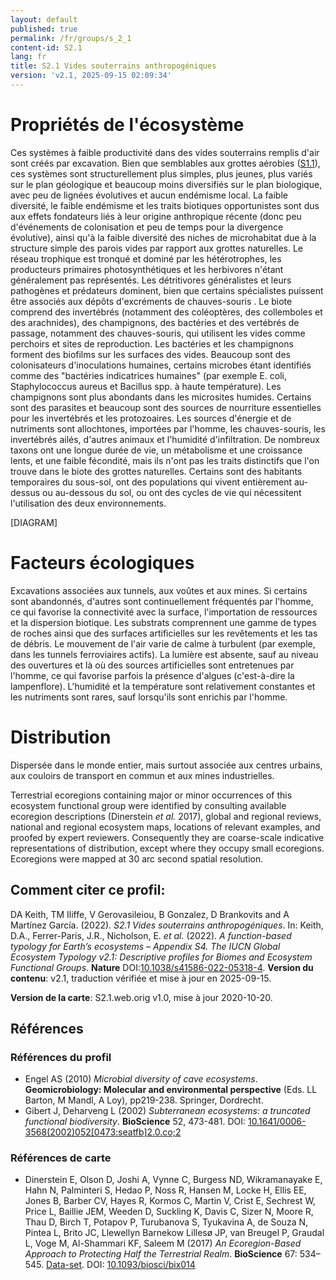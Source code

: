 ```yaml
---
layout: default
published: true
permalink: /fr/groups/s_2_1
content-id: S2.1
lang: fr
title: S2.1 Vides souterrains anthropogéniques
version: 'v2.1, 2025-09-15 02:09:34'
---
```




# Propriétés de l'écosystème
 
Ces systèmes à faible productivité dans des vides souterrains remplis
d\'air sont créés par excavation. Bien que semblables aux grottes
aérobies ([S1.1](/explore/groups/S1.1)), ces systèmes sont structurellement plus simples, plus
jeunes, plus variés sur le plan géologique et beaucoup moins diversifiés
sur le plan biologique, avec peu de lignées évolutives et aucun
endémisme local. La faible diversité, le faible endémisme et les traits
biotiques opportunistes sont dus aux effets fondateurs liés à leur
origine anthropique récente (donc peu d\'événements de colonisation et
peu de temps pour la divergence évolutive), ainsi qu\'à la faible
diversité des niches de microhabitat due à la structure simple des
parois vides par rapport aux grottes naturelles. Le réseau trophique est
tronqué et dominé par les hétérotrophes, les producteurs primaires
photosynthétiques et les herbivores n\'étant généralement pas
représentés. Les détritivores généralistes et leurs pathogènes et
prédateurs dominent, bien que certains spécialistes puissent être
associés aux dépôts d\'excréments de chauves-souris . Le biote comprend
des invertébrés (notamment des coléoptères, des collemboles et des
arachnides), des champignons, des bactéries et des vertébrés de passage,
notamment des chauves-souris, qui utilisent les vides comme perchoirs et
sites de reproduction. Les bactéries et les champignons forment des
biofilms sur les surfaces des vides. Beaucoup sont des colonisateurs
d\'inoculations humaines, certains microbes étant identifiés comme des
\"bactéries indicatrices humaines\" (par exemple E. coli, Staphylococcus
aureus et Bacillus spp. à haute température). Les champignons sont plus
abondants dans les microsites humides. Certains sont des parasites et
beaucoup sont des sources de nourriture essentielles pour les
invertébrés et les protozoaires. Les sources d\'énergie et de nutriments
sont allochtones, importées par l\'homme, les chauves-souris, les
invertébrés ailés, d\'autres animaux et l\'humidité d\'infiltration. De
nombreux taxons ont une longue durée de vie, un métabolisme et une
croissance lents, et une faible fécondité, mais ils n\'ont pas les
traits distinctifs que l\'on trouve dans le biote des grottes
naturelles. Certains sont des habitants temporaires du sous-sol, ont des
populations qui vivent entièrement au-dessus ou au-dessous du sol, ou
ont des cycles de vie qui nécessitent l\'utilisation des deux
environnements.

[DIAGRAM]

# Facteurs écologiques
 
Excavations associées aux tunnels, aux voûtes et aux mines. Si certains
sont abandonnés, d\'autres sont continuellement fréquentés par l\'homme,
ce qui favorise la connectivité avec la surface, l\'importation de
ressources et la dispersion biotique. Les substrats comprennent une
gamme de types de roches ainsi que des surfaces artificielles sur les
revêtements et les tas de débris. Le mouvement de l\'air varie de calme
à turbulent (par exemple, dans les tunnels ferroviaires actifs). La
lumière est absente, sauf au niveau des ouvertures et là où des sources
artificielles sont entretenues par l\'homme, ce qui favorise parfois la
présence d\'algues (c\'est-à-dire la lampenflore). L\'humidité et la
température sont relativement constantes et les nutriments sont rares,
sauf lorsqu\'ils sont enrichis par l\'homme.
 
# Distribution
 
Dispersée dans le monde entier, mais surtout associée aux centres
urbains, aux couloirs de transport en commun et aux mines industrielles.

Terrestrial ecoregions containing major or minor occurrences of this ecosystem functional group were identified by consulting available ecoregion descriptions (Dinerstein _et al._ 2017), global and regional reviews, national and regional ecosystem maps, locations of relevant examples, and proofed by expert reviewers. Consequently they are coarse-scale indicative representations of distribution, except where they occupy small ecoregions. Ecoregions were mapped at 30 arc second spatial resolution.

## Comment citer ce profil:

DA Keith, TM Iliffe, V Gerovasileiou, B Gonzalez, D Brankovits and A Martínez García. (2022). *S2.1 Vides souterrains anthropogéniques*. In: Keith, D.A., Ferrer-Paris, J.R., Nicholson, E. *et al.* (2022). *A function-based typology for Earth’s ecosystems – Appendix S4. The IUCN Global Ecosystem Typology v2.1: Descriptive profiles for Biomes and Ecosystem Functional Groups*. **Nature** DOI:[10.1038/s41586-022-05318-4](https://doi.org/10.1038/s41586-022-05318-4).
**Version du contenu**: v2.1, traduction vérifiée et mise à jour en 2025-09-15.

**Version de la carte**: S2.1.web.orig v1.0, mise à jour 2020-10-20.

## Références

### Références du profil

* Engel AS  (2010) *Microbial diversity of cave ecosystems*. **Geomicrobiology: Molecular and environmental perspective** (Eds. LL Barton, M Mandl, A Loy), pp219-238. Springer, Dordrecht.
* Gibert J, Deharveng L  (2002) *Subterranean ecosystems: a truncated functional biodiversity*. **BioScience** 52, 473-481. DOI: [10.1641/0006-3568(2002)052[0473:seatfb]2.0.co;2](http://doi.org/10.1641/0006-3568(2002)052[0473:seatfb]2.0.co;2)

### Références de carte
* Dinerstein E, Olson D, Joshi A, Vynne C, Burgess ND, Wikramanayake E, Hahn N, Palminteri S, Hedao P, Noss R, Hansen M, Locke H, Ellis EE, Jones B, Barber CV, Hayes R, Kormos C, Martin V, Crist E, Sechrest W, Price L, Baillie JEM, Weeden D, Suckling K, Davis C, Sizer N, Moore R, Thau D, Birch T, Potapov P, Turubanova S, Tyukavina A, de Souza N, Pintea L, Brito JC, Llewellyn Barnekow Lillesø JP, van Breugel P, Graudal L, Voge M, Al-Shammari KF, Saleem M  (2017) *An Ecoregion-Based Approach to Protecting Half the Terrestrial Realm*. **BioScience** 67: 534–545. [Data-set](https://ecoregions2017.appspot.com/). DOI: [10.1093/biosci/bix014](http://doi.org/10.1093/biosci/bix014)

